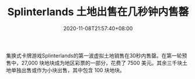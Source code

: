 ﻿---
title: "Splinterlands 土地出售在几秒钟内售罄"
date: 2020-11-08T21:57:40+08:00
lastmod: 2020-11-08T16:45:40+08:00
draft: false
authors: ["Rhoda"]
description: "集换式卡牌游戏Splinterlands的第一波虚拟土地销售在30秒内售罄。在第一轮预售中，27,000 块地块成为地区彩票的一部分，花费了 7500 美元。其余三千块土地单独出售或作为小块出售，其中包含 100 块地块。"
featuredImage: "splinterlands-land-sale-sold-out-within-seconds.png"
tags: ["Virtual World","虚拟世界","Play to Earn"]
categories: ["news"]
news: ["虚拟世界"]
weight: 
lightgallery: true
pinned: false
recommend: false
recommend1: false
---

集换式卡牌游戏Splinterlands的第一波虚拟土地销售在30秒内售罄。在第一轮预售中，27,000 块地块成为地区彩票的一部分，花费了 7500 美元。其余三千块土地单独出售或作为小块出售，其中包含 100 块地块。

<!--more-->

